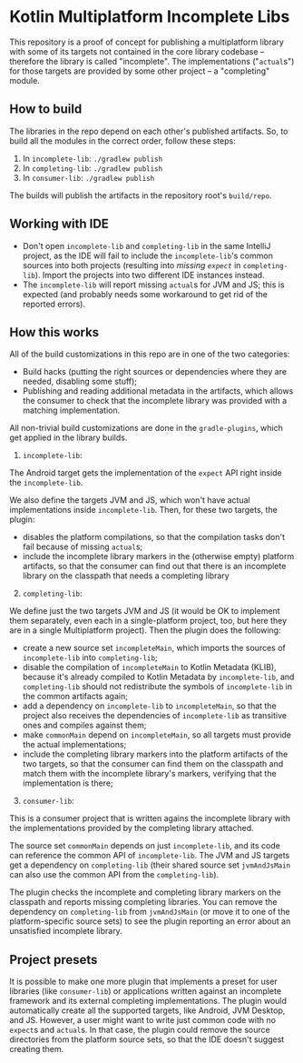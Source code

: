 # Kotlin Multiplatform Incomplete Libs

This repository is a proof of concept for publishing a multiplatform library with some of its targets not contained in
the core library codebase – therefore the library is called "incomplete". The implementations ("`actual`s") for those
targets are provided by some other project – a "completing" module.

## How to build

The libraries in the repo depend on each other's published artifacts.
So, to build all the modules in the correct order, follow these steps:

1. In `incomplete-lib`: `./gradlew publish`
2. In `completing-lib`: `./gradlew publish`
3. In `consumer-lib`: `./gradlew publish`

The builds will publish the artifacts in the repository root's `build/repo`.

## Working with IDE

* Don't open `incomplete-lib` and `completing-lib` in the same IntelliJ project, as the IDE will fail to include the
  `incomplete-lib`'s common sources into both projects (resulting into *missing `expect`* in `completing-lib`). Import
  the projects into two different IDE instances instead.
* The `incomplete-lib` will report missing `actual`s for JVM and JS; this is expected (and probably needs some
  workaround to get rid of the reported errors).

## How this works

All of the build customizations in this repo are in one of the two categories:

* Build hacks (putting the right sources or dependencies where they are needed, disabling some stuff);
* Publishing and reading additional metadata in the artifacts, which allows the consumer to check that the incomplete
  library was provided with a matching implementation.

All non-trivial build customizations are done in the `gradle-plugins`, which get applied in the library builds.

1. `incomplete-lib`:

The Android target gets the implementation of the `expect` API right inside the `incomplete-lib`.

We also define the targets JVM and JS, which won't have actual implementations inside `incomplete-lib`. Then, for these
two targets, the plugin:

* disables the platform compilations, so that the compilation tasks don't fail because of missing `actual`s;
* include the incomplete library markers in the (otherwise empty) platform artifacts, so that the consumer can find out
  that there is an incomplete library on the classpath that needs a completing library

2. `completing-lib`:

We define just the two targets JVM and JS (it would be OK to implement them separately, even each in a single-platform
project, too, but here they are in a single Multiplatform project). Then the plugin does the following:

* create a new source set `incompleteMain`, which imports the sources of `incomplete-lib` into `completing-lib`;
* disable the compilation of `incompleteMain` to Kotlin Metadata (KLIB), because it's already compiled to Kotlin
  Metadata by `incomplete-lib`, and `completing-lib` should not redistribute the symbols of `incomplete-lib` in the
  common artifacts again;
* add a dependency on `incomplete-lib` to `incompleteMain`, so that the project also receives the dependencies of
  `incomplete-lib` as transitive ones and compiles against them;
* make `commonMain` depend on `incompleteMain`, so all targets must provide the actual implementations;
* include the completing library markers into the platform artifacts of the two targets, so that the consumer can find
  them on the classpath and match them with the incomplete library's markers, verifying that the implementation is
  there;

3. `consumer-lib`:

This is a consumer project that is written agains the incomplete library with the implementations provided by the
completing library attached.

The source set `commonMain` depends on just `incomplete-lib`, and its code can reference the common API of
`incomplete-lib`. The JVM and JS targets get a dependency on `completing-lib` (their shared source set `jvmAndJsMain`
can also use the common API from the `completing-lib`).

The plugin checks the incomplete and completing library markers on the classpath and reports missing completing 
libraries. You can remove the dependency on `completing-lib` from `jvmAndJsMain` (or move it to one of the 
platform-specific source sets) to see the plugin reporting an error about an unsatisfied incomplete library. 

## Project presets

It is possible to make one more plugin that implements a preset for user libraries (like `consumer-lib`) or 
applications written against an incomplete framework and its external completing implementations. The plugin would
automatically create all the supported targets, like Android, JVM Desktop, and JS. However, a user might want to write
just common code with no `expect`s and `actual`s. In that case, the plugin could remove the source directories from the
platform source sets, so that the IDE doesn't suggest creating them.